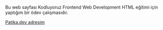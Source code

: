 Bu web sayfası Kodluyoruz Frontend Web Development HTML eğitimi için yaptığım bir ödev çalışmasıdır.

<a href="https://app.patika.dev/karacatufan">Patika.dev adresim</a>